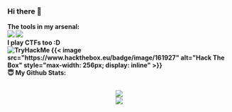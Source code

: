 ### Hi there 👋

<!--
**TheFlash2k/theflash2k** is a ✨ _special_ ✨ repository because its `README.md` (this file) appears on your GitHub profile.

Here are some ideas to get you started:

- 🔭 I’m currently working on ...
- 🌱 I’m currently learning ...
- 👯 I’m looking to collaborate on ...
- 🤔 I’m looking for help with ...
- 💬 Ask me about ...
- 📫 How to reach me: ...
- 😄 Pronouns: ...
- ⚡ Fun fact: ...
-->

<summary><b>The tools in my arsenal: </summary>
<img src="https://img.shields.io/badge/-Visual%20Studio%20Code-23A9F2?style=flat-square&logo=Visual%20Studio%20Code&logoColor=white"/>
<img src="https://img.shields.io/badge/-Github-181717?style=flat-square&logo=GitHub&logoColor=white"/>

<summary><b>I play CTFs too :D</summary>
<img src="https://tryhackme-badges.s3.amazonaws.com/TheFlash2k.png" alt="TryHackMe">
{{< image src="https://www.hackthebox.eu/badge/image/161927" alt="Hack The Box" style="max-width: 256px; display: inline" >}}
  
<summary> 😇 <b>My Github Stats</b>: </summary>
<br>
<p align = "center">
  <img src = "https://github-readme-stats.vercel.app/api?username=theflash2k&show_icons=true&theme=tokyonight&line_height=27">
  <br>
  <img src = "https://github-readme-stats.vercel.app/api/top-langs/?username=theflash2k&hide=css,java,html&theme=tokyonight">
</p>
